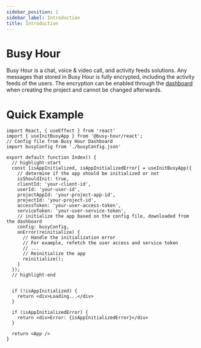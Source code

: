 ```yaml
---
sidebar_position: 1
sidebar_label: Introduction
title: Introduction
---
```


# Busy Hour

Busy Hour is a chat, voice & video call, and activity feeds solutions. Any messages that stored in Busy Hour is fully encrypted, including the activity feeds of the users. The encryption can be enabled through the [dashboard](https://busyhour.id/dashboard) when creating the project and cannot be changed afterwards.

# Quick Example

```tsx title="src/index.ts"
import React, { useEffect } from 'react'
import { useInitBusyApp } from '@busy-hour/react';
// Config file from Busy Hour Dashboard
import busyConfig from './busyConfig.json'

export default function Index() {
  // highlight-start
  const [isAppInitialized, isAppInitializedError] = useInitBusyApp({
    // determine if the app should be initialized or not
    isShouldInit: true,
    clientId: 'your-client-id',
    userId: 'your-user-id',
    projectAppId: 'your-project-app-id',
    projectId: 'your-project-id',
    accessToken: 'your-user-access-token',
    serviceToken: 'your-user-service-token',
    // initialize the app based on the config file, downloaded from the dashboard
    config: busyConfig,
    onError(reinitialize) {
      // Handle the initialization error
      // For example, refetch the user access and service token
      // ...
      // Reinitialize the app
      reinitialize();
    }
  });
  // highlight-end


  if (!isAppInitialized) {
    return <div>Loading...</div>
  }

  if (isAppInitializedError) {
    return <div>Error: {isAppInitializedError}</div>
  }

  return <App />
}
```
